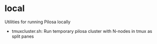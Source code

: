 # local

Utilities for running Pilosa locally

- tmuxcluster.sh: Run temporary pilosa cluster with N-nodes in tmux as split panes
